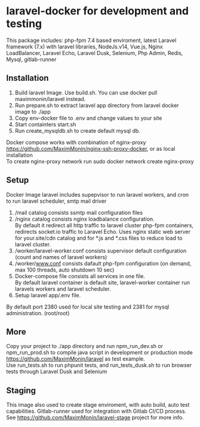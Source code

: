 # laravel-docker for development and testing
This package includes: php-fpm 7.4 based enviroment, latest Laravel framework (7.x) with laravel libraries, NodeJs.v14, Vue.js, Nginx LoadBalancer, Laravel Echo, Laravel Dusk, Selenium, Php Admin, Redis, Mysql, gitlab-runner

## Installation
1. Build laravel Image. Use build.sh. You can use docker pull maximmonin/laravel instead.   
2. Run prepare.sh to extract laravel app directory from laravel docker image to ./app   
3. Copy env-docker file to .env and change values to your site   
4. Start containters start.sh   
5. Run create_mysqldb.sh to create default mysql db.   

Docker compose works with combination of nginx-proxy https://github.com/MaximMonin/nginx-ssh-proxy-docker, or as local installation   
To create nginx-proxy network run sudo docker network create nginx-proxy   

## Setup
Docker Image laravel includes supepvisor to run laravel workers, and cron to run laravel scheduler, smtp mail driver   
1. /mail catalog consists ssmtp mail configuration files   
2. /nginx catalog consists nginx loadbalance configuration.   
By default it redirect all http traffic to laravel cluster php-fpm containers, redirects socket.io traffic to Laravel Echo. 
Uses nginx static web server for your.site/cdn catalog and for *.js and *.css files to reduce load to laravel cluster.   
3. /worker/laravel-worker.conf consists supervisor default configuration (count and names of laravel workers)   
4. /worker/www.conf consists dafault php-fpm configuration (on demand, max 100 threads, auto shutdown 10 sec)   
5. Docker-compose file consists all services in one file.    
By default laravel container is default site, laravel-worker container run laravels workers and laravel scheduler.   
6. Setup laravel app/.env file.   

By default port 2380 used for local site testing and 2381 for mysql administration. (root/root)   

## More
Copy your project to ./app directory and run npm_run_dev.sh or npm_run_prod.sh to compile java script in development or production mode   
https://github.com/MaximMonin/laravel as test example.   
Use run_tests.sh to run phpunit tests, and run_tests_dusk.sh to run browser tests through Laravel Dusk and Selenium   

## Staging
This image also used to create stage enviroment, with auto build, auto test capabilities. Gitlab-runner used for integration with Gitlab CI/CD process.
See https://github.com/MaximMonin/laravel-stage project for more info.   
